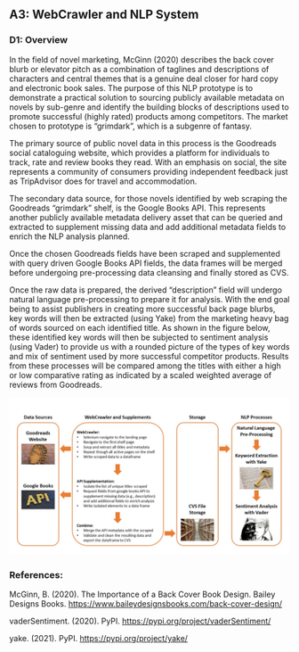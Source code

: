 ## A3: WebCrawler and NLP System 
### D1: Overview

In the field of novel marketing, McGinn (2020) describes the back cover blurb or elevator pitch as a combination of taglines and descriptions of characters and central themes that is a genuine deal closer for hard copy and electronic book sales. The purpose of this NLP prototype is to demonstrate a practical solution to sourcing publicly available metadata on novels by sub-genre and identify the building blocks of descriptions used to promote successful (highly rated) products among competitors. The market chosen to prototype is “grimdark”, which is a subgenre of fantasy.

The primary source of public novel data in this process is the Goodreads social cataloguing website, which provides a platform for individuals to track, rate and review books they read. With an emphasis on social, the site represents a community of consumers providing independent feedback just as TripAdvisor does for travel and accommodation.

The secondary data source, for those novels identified by web scraping the Goodreads “grimdark” shelf, is the Google Books API. This represents another publicly available metadata delivery asset that can be queried and extracted to supplement missing data and add additional metadata fields to enrich the NLP analysis planned.

Once the chosen Goodreads fields have been scraped and supplemented with query driven Google Books API fields, the data frames will be merged before undergoing pre-processing data cleansing and finally stored as CVS.

Once the raw data is prepared, the derived “description” field will undergo natural language pre-processing to prepare it for analysis. With the end goal being to assist publishers in creating more successful back page blurbs, key words will then be extracted (using Yake) from the marketing heavy bag of words sourced on each identified title. As shown in the figure below, these identified key words will then be subjected to sentiment analysis (using Vader) to provide us with a rounded picture of the types of key words and mix of sentiment used by more successful competitor products. Results from these processes will be compared among the titles with either a high or low comparative rating as indicated by a scaled weighted average of reviews from Goodreads.

![Imgur Image](https://github.com/cdshing/WebCrawlerNLP/blob/main/T1_Architecture.jpg)

### References:

McGinn, B. (2020). The Importance of a Back Cover Book Design. Bailey Designs Books. https://www.baileydesignsbooks.com/back-cover-design/

vaderSentiment. (2020). PyPI. https://pypi.org/project/vaderSentiment/

yake. (2021). PyPI. https://pypi.org/project/yake/
